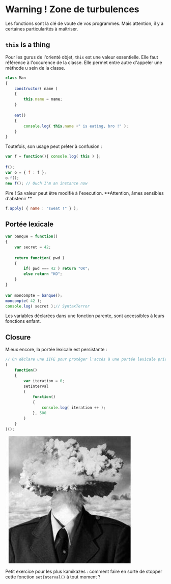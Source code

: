 # Warning ! Zone de turbulences

Les fonctions sont la clé de voute de vos programmes.
Mais attention, il y a certaines particularités à maîtriser.

##  `this` is a thing

Pour les gurus de l'orienté objet, `this` est une valeur essentielle. Elle faut référence à l'occurence de la classe. Elle permet entre autre d'appeler une méthode u sein de la classe.

```js
class Man
{
	constructor( name )
	{
		this.name = name;
	}
	
	eat()
	{
		console.log( this.name +" is eating, bro !" ); 
	}
}
```

Toutefois, son usage peut prêter à confusion :

```js
var f = function(){ console.log( this ) };

f();
var o = { f : f };
o.f(); 
new f(); // Ouch I'm an instance now
```

Pire ! Sa valeur peut être modifié à l'execution. 
**Attention, âmes sensibles d'abstenir **

```js
f.apply( { name : "sweat !" } );
```

## Portée lexicale

```js
var banque = function()
{
	var secret = 42;
	
	return function( pwd )
	{
		if( pwd === 42 ) return "OK";
		else return "KO";
	}
}

var moncompte = banque();
moncompte( 42 );
console.log( secret );// SyntaxTerror 
```

Les variables déclarées dans une fonction parente, sont accessibles à leurs fonctions enfant.


## Closure

Mieux encore, la portée lexicale est persistante :

```js
// On déclare une IIFE pour protéger l'accès à une portée lexicale privée
(
	function()
	{
		var iteration = 0;
		setInterval
		(
			function()
			{
				console.log( iteration ++ );
			}, 500
		)
	}
)();
```

![Mind blowing](../images/mindblowing.jpeg)

Petit exercice pour les plus kamikazes : comment faire en sorte de stopper cette fonction `setInterval()` à tout moment ?